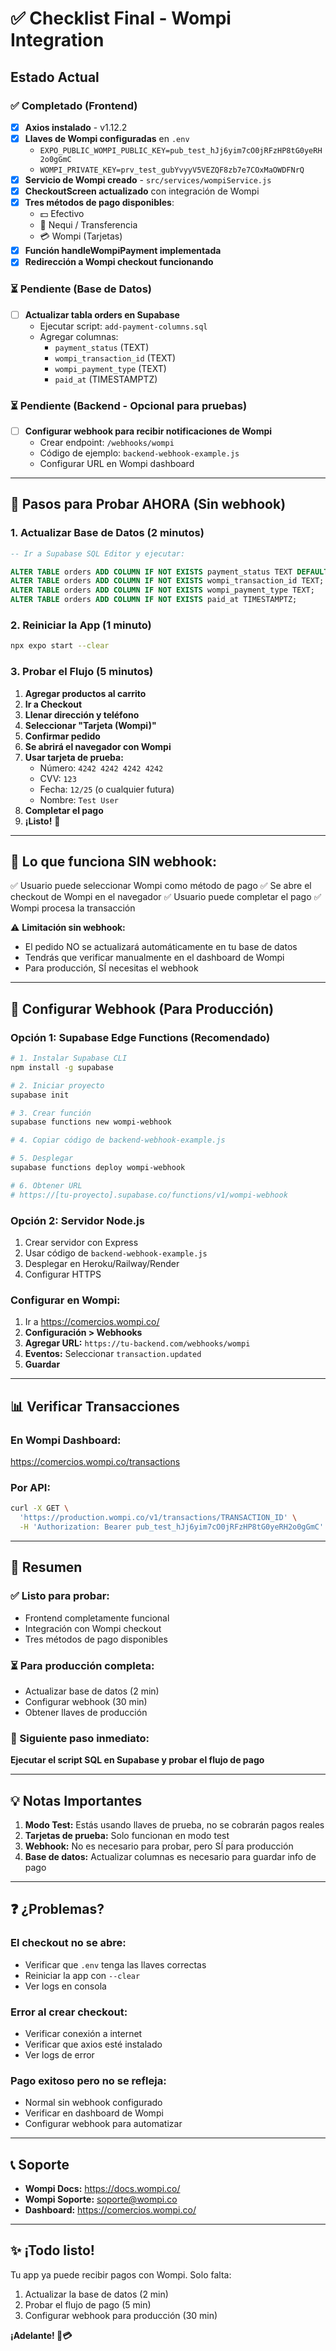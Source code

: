 # ✅ Checklist Final - Wompi Integration

## Estado Actual

### ✅ Completado (Frontend)

- [x] **Axios instalado** - v1.12.2
- [x] **Llaves de Wompi configuradas** en `.env`
  - `EXPO_PUBLIC_WOMPI_PUBLIC_KEY=pub_test_hJj6yim7cO0jRFzHP8tG0yeRH2o0gGmC`
  - `WOMPI_PRIVATE_KEY=prv_test_gubYvyyV5VEZQF8zb7e7COxMaOWDFNrQ`
- [x] **Servicio de Wompi creado** - `src/services/wompiService.js`
- [x] **CheckoutScreen actualizado** con integración de Wompi
- [x] **Tres métodos de pago disponibles**:
  - 💵 Efectivo
  - 🏦 Nequi / Transferencia
  - 💳 Wompi (Tarjetas)
- [x] **Función handleWompiPayment implementada**
- [x] **Redirección a Wompi checkout funcionando**

### ⏳ Pendiente (Base de Datos)

- [ ] **Actualizar tabla orders en Supabase**
  - Ejecutar script: `add-payment-columns.sql`
  - Agregar columnas:
    - `payment_status` (TEXT)
    - `wompi_transaction_id` (TEXT)
    - `wompi_payment_type` (TEXT)
    - `paid_at` (TIMESTAMPTZ)

### ⏳ Pendiente (Backend - Opcional para pruebas)

- [ ] **Configurar webhook para recibir notificaciones de Wompi**
  - Crear endpoint: `/webhooks/wompi`
  - Código de ejemplo: `backend-webhook-example.js`
  - Configurar URL en Wompi dashboard

---

## 🚀 Pasos para Probar AHORA (Sin webhook)

### 1. Actualizar Base de Datos (2 minutos)

```sql
-- Ir a Supabase SQL Editor y ejecutar:

ALTER TABLE orders ADD COLUMN IF NOT EXISTS payment_status TEXT DEFAULT 'pending';
ALTER TABLE orders ADD COLUMN IF NOT EXISTS wompi_transaction_id TEXT;
ALTER TABLE orders ADD COLUMN IF NOT EXISTS wompi_payment_type TEXT;
ALTER TABLE orders ADD COLUMN IF NOT EXISTS paid_at TIMESTAMPTZ;
```

### 2. Reiniciar la App (1 minuto)

```bash
npx expo start --clear
```

### 3. Probar el Flujo (5 minutos)

1. **Agregar productos al carrito**
2. **Ir a Checkout**
3. **Llenar dirección y teléfono**
4. **Seleccionar "Tarjeta (Wompi)"**
5. **Confirmar pedido**
6. **Se abrirá el navegador con Wompi**
7. **Usar tarjeta de prueba:**
   - Número: `4242 4242 4242 4242`
   - CVV: `123`
   - Fecha: `12/25` (o cualquier futura)
   - Nombre: `Test User`
8. **Completar el pago**
9. **¡Listo!** 🎉

---

## 🎯 Lo que funciona SIN webhook:

✅ Usuario puede seleccionar Wompi como método de pago
✅ Se abre el checkout de Wompi en el navegador
✅ Usuario puede completar el pago
✅ Wompi procesa la transacción

⚠️ **Limitación sin webhook:**
- El pedido NO se actualizará automáticamente en tu base de datos
- Tendrás que verificar manualmente en el dashboard de Wompi
- Para producción, SÍ necesitas el webhook

---

## 🔧 Configurar Webhook (Para Producción)

### Opción 1: Supabase Edge Functions (Recomendado)

```bash
# 1. Instalar Supabase CLI
npm install -g supabase

# 2. Iniciar proyecto
supabase init

# 3. Crear función
supabase functions new wompi-webhook

# 4. Copiar código de backend-webhook-example.js

# 5. Desplegar
supabase functions deploy wompi-webhook

# 6. Obtener URL
# https://[tu-proyecto].supabase.co/functions/v1/wompi-webhook
```

### Opción 2: Servidor Node.js

1. Crear servidor con Express
2. Usar código de `backend-webhook-example.js`
3. Desplegar en Heroku/Railway/Render
4. Configurar HTTPS

### Configurar en Wompi:

1. Ir a https://comercios.wompi.co/
2. **Configuración > Webhooks**
3. **Agregar URL:** `https://tu-backend.com/webhooks/wompi`
4. **Eventos:** Seleccionar `transaction.updated`
5. **Guardar**

---

## 📊 Verificar Transacciones

### En Wompi Dashboard:
https://comercios.wompi.co/transactions

### Por API:
```bash
curl -X GET \
  'https://production.wompi.co/v1/transactions/TRANSACTION_ID' \
  -H 'Authorization: Bearer pub_test_hJj6yim7cO0jRFzHP8tG0yeRH2o0gGmC'
```

---

## 🎉 Resumen

### ✅ Listo para probar:
- Frontend completamente funcional
- Integración con Wompi checkout
- Tres métodos de pago disponibles

### ⏳ Para producción completa:
- Actualizar base de datos (2 min)
- Configurar webhook (30 min)
- Obtener llaves de producción

### 🚀 Siguiente paso inmediato:
**Ejecutar el script SQL en Supabase y probar el flujo de pago**

---

## 💡 Notas Importantes

1. **Modo Test:** Estás usando llaves de prueba, no se cobrarán pagos reales
2. **Tarjetas de prueba:** Solo funcionan en modo test
3. **Webhook:** No es necesario para probar, pero SÍ para producción
4. **Base de datos:** Actualizar columnas es necesario para guardar info de pago

---

## ❓ ¿Problemas?

### El checkout no se abre:
- Verificar que `.env` tenga las llaves correctas
- Reiniciar la app con `--clear`
- Ver logs en consola

### Error al crear checkout:
- Verificar conexión a internet
- Verificar que axios esté instalado
- Ver logs de error

### Pago exitoso pero no se refleja:
- Normal sin webhook configurado
- Verificar en dashboard de Wompi
- Configurar webhook para automatizar

---

## 📞 Soporte

- **Wompi Docs:** https://docs.wompi.co/
- **Wompi Soporte:** soporte@wompi.co
- **Dashboard:** https://comercios.wompi.co/

---

## ✨ ¡Todo listo!

Tu app ya puede recibir pagos con Wompi. Solo falta:
1. Actualizar la base de datos (2 min)
2. Probar el flujo de pago (5 min)
3. Configurar webhook para producción (30 min)

**¡Adelante! 🚀💳**
